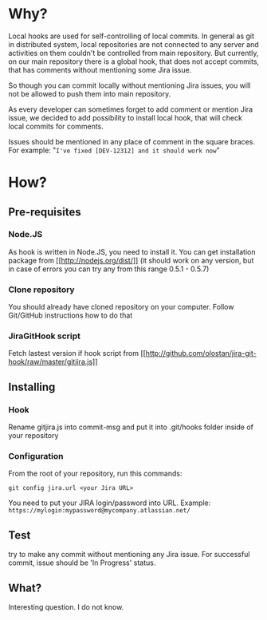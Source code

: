 # Why?

Local hooks are used for self-controlling of local commits. In general as git in distributed system, local repositories are not connected to any server and activities on them couldn't be controlled from main repository. But currently, on our main repository there is a global hook, that does not accept commits, that has comments without mentioning some Jira issue. 

So though you can commit locally without mentioning Jira issues, you will not be allowed to push them into main repository.

As every developer can sometimes forget to add comment or mention Jira issue, we decided to add possibility to install local hook, that will check local commits for comments.

Issues should be mentioned in any place of comment in the square braces. For example: "```I've fixed [DEV-12312] and it should work now```"

# How?

## Pre-requisites 

### Node.JS
As hook is written in Node.JS, you need to install it. You can get installation package from [[http://nodejs.org/dist/]]
(it should work on any version, but in case of errors you can try any from this range 0.5.1 - 0.5.7)

### Clone repository

You should already have cloned repository on your computer. Follow Git/GitHub instructions how to do that

### JiraGitHook script

Fetch lastest version if hook script from [[http://github.com/olostan/jira-git-hook/raw/master/gitjira.js]]

## Installing

### Hook

Rename gitjira.js into commit-msg and put it into .git/hooks folder inside of your repository

### Configuration

From the root of your repository, run this commands:
    
    git config jira.url <your Jira URL>

You need to put your JIRA login/password into URL. Example: `https://mylogin:mypassword@mycompany.atlassian.net/`

## Test

try to make any commit without mentioning any Jira issue. For successful commit, issue should be 'In Progress' status.

## What?

Interesting question. I do not know.
